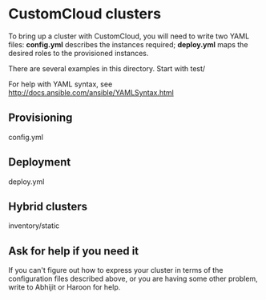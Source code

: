 CustomCloud clusters
====================

To bring up a cluster with CustomCloud, you will need to write two YAML
files: **config.yml** describes the instances required; **deploy.yml**
maps the desired roles to the provisioned instances.

There are several examples in this directory. Start with test/

For help with YAML syntax, see
http://docs.ansible.com/ansible/YAMLSyntax.html

Provisioning
------------

config.yml

Deployment
----------

deploy.yml

Hybrid clusters
---------------

inventory/static

Ask for help if you need it
---------------------------

If you can't figure out how to express your cluster in terms of the
configuration files described above, or you are having some other
problem, write to Abhijit or Haroon for help.
